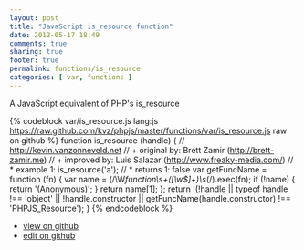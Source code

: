 ```yaml
---
layout: post
title: "JavaScript is_resource function"
date: 2012-05-17 18:49
comments: true
sharing: true
footer: true
permalink: functions/is_resource
categories: [ var, functions ]
---
```

A JavaScript equivalent of PHP's is_resource
<!-- more -->
{% codeblock var/is_resource.js lang:js https://raw.github.com/kvz/phpjs/master/functions/var/is_resource.js raw on github %}
function is_resource (handle) {
    // http://kevin.vanzonneveld.net
    // +   original by: Brett Zamir (http://brett-zamir.me)
    // +   improved by: Luis Salazar (http://www.freaky-media.com/)
    // *     example 1: is_resource('a');
    // *     returns 1: false
    var getFuncName = function (fn) {
        var name = (/\W*function\s+([\w\$]+)\s*\(/).exec(fn);
        if (!name) {
            return '(Anonymous)';
        }
        return name[1];
    };
    return !(!handle || typeof handle !== 'object' || !handle.constructor || getFuncName(handle.constructor) !== 'PHPJS_Resource');
}
{% endcodeblock %}
<ul>
 <li><a href="https://github.com/kvz/phpjs/blob/master/functions/var/is_resource.js">view on github</a></li>
 <li><a href="https://github.com/kvz/phpjs/edit/master/functions/var/is_resource.js">edit on github</a></li>
</ul>
